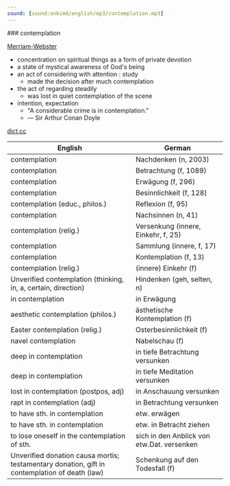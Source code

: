 ```yaml
---
sound: [sound:ankimd/english/mp3/contemplation.mp3]
---
```


\### contemplation

[Merriam-Webster](https://www.merriam-webster.com/dictionary/contemplation)

- concentration on spiritual things as a form of private devotion
- a state of mystical awareness of God's being
- an act of considering with attention : study
    - made the decision after much contemplation
- the act of regarding steadily
    - was lost in quiet contemplation of the scene
- intention, expectation
    - "A considerable crime is in contemplation."
    - — Sir Arthur Conan Doyle

[dict.cc](https://www.dict.cc/contemplation)

| English        | German       |
| -------------- | ------------ |
| contemplation | Nachdenken (n, 2003) |
| contemplation | Betrachtung (f, 1089) |
| contemplation | Erwägung (f, 296) |
| contemplation | Besinnlichkeit (f, 128) |
| contemplation (educ., philos.) | Reflexion (f, 95) |
| contemplation | Nachsinnen (n, 41) |
| contemplation (relig.) | Versenkung (innere, Einkehr, f, 25) |
| contemplation | Sammlung (innere, f, 17) |
| contemplation | Kontemplation (f, 13) |
| contemplation (relig.) | (innere) Einkehr (f) |
| Unverified contemplation (thinking, in, a, certain, direction) | Hindenken (geh, selten, n) |
| in contemplation | in Erwägung |
| aesthetic contemplation (philos.) | ästhetische Kontemplation (f) |
| Easter contemplation (relig.) | Osterbesinnlichkeit (f) |
| navel contemplation | Nabelschau (f) |
| deep in contemplation | in tiefe Betrachtung versunken |
| deep in contemplation | in tiefe Meditation versunken |
| lost in contemplation (postpos, adj) | in Anschauung versunken |
| rapt in contemplation (adj) | in Betrachtung versunken |
| to have sth. in contemplation | etw. erwägen |
| to have sth. in contemplation | etw. in Betracht ziehen |
| to lose oneself in the contemplation of sth. | sich in den Anblick von etw.Dat. versenken |
| Unverified donation causa mortis; testamentary donation, gift in contemplation of death (law) | Schenkung auf den Todesfall (f) |
